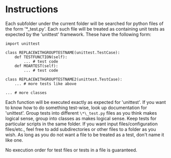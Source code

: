# Instructions

Each subfolder under the current folder will be searched for python files of the form '\*\_test.py'. Each such file will be treated as containing unit tests as expected by the 'unittest' framework. These have the following form:

```
import unittest

class REPLACEWITHGROUPTESTNAME(unittest.TestCase):
    def TESTFUNCTION(self):
        ... # test code
    def MOARTEST(self):
        ... # test code

class REPLACEWITHGROUPTESTNAME2(unittest.TestCase):
    ... # more tests like above

... # more classes
```

Each function will be executed exactly as expected for 'unittest'. If you want to know how to do something test-wise, look up documentation for 'unittest'. Group tests into different `\*\_test.py` files as you think makes logical sense, group into classes as makes logical sense. Keep tests for particular scripts in the same folder. If you want input files/configuration files/etc., feel free to add subdirectories or other files to a folder as you wish. As long as you do not want a file to be treated as a test, don't name it like one. 

No execution order for test files or tests in a file is guaranteed.
